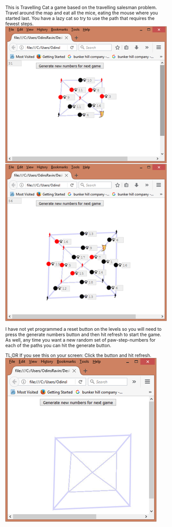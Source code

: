 This is Travelling Cat a game based on the travelling salesman problem. Travel around the map and eat all the mice, eating the mouse where you started last. You have a lazy cat so try to use the path that requires the fewest steps.
![alt text](screenshot1.png) ![alt text](screenshot2.png)

I have not yet programmed a reset button on the levels so you will need to press the generate numbers button and then hit refresh to start the game. As well, any time you want a new random set of paw-step-numbers for each of the paths you can hit the generate button.

TL;DR
If you see this on your screen: Click the button and hit refresh.
![alt text](screenshot3.png)
